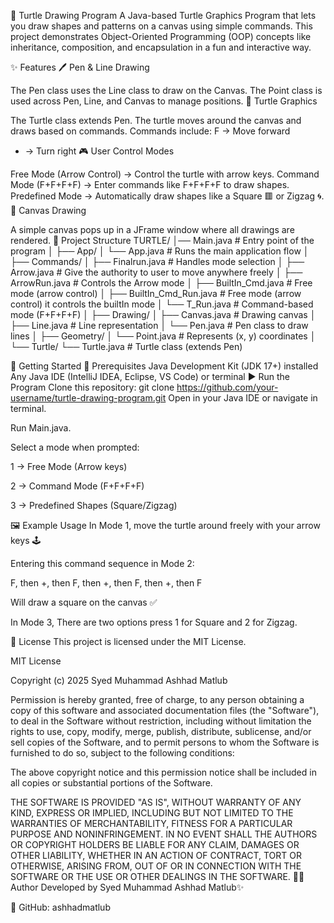🐢 Turtle Drawing Program
A Java-based Turtle Graphics Program that lets you draw shapes and patterns on a canvas using simple commands.
This project demonstrates Object-Oriented Programming (OOP) concepts like inheritance, composition, and encapsulation in a fun and interactive way.

✨ Features
🖊️ Pen & Line Drawing

The Pen class uses the Line class to draw on the Canvas.
The Point class is used across Pen, Line, and Canvas to manage positions.
🐢 Turtle Graphics

The Turtle class extends Pen.
The turtle moves around the canvas and draws based on commands.
Commands include:
F → Move forward
+ → Turn right
🎮 User Control Modes

Free Mode (Arrow Control) → Control the turtle with arrow keys.
Command Mode (F+F+F+F) → Enter commands like F+F+F+F to draw shapes.
Predefined Mode → Automatically draw shapes like a Square 🟥 or Zigzag 🌀.
🎨 Canvas Drawing

A simple canvas pops up in a JFrame window where all drawings are rendered.
📂 Project Structure
TURTLE/ │── Main.java # Entry point of the program │ ├── App/ │ └── App.java # Runs the main application flow │ ├── Commands/ │ ├── Finalrun.java # Handles mode selection │ ├── Arrow.java # Give the authority to user to move anywhere freely │ ├── ArrowRun.java # Controls the Arrow mode │ ├── BuiltIn_Cmd.java # Free mode (arrow control) │ ├── BuiltIn_Cmd_Run.java # Free mode (arrow control) it controls the builtIn mode │ └── T_Run.java # Command-based mode (F+F+F+F) │ ├── Drawing/ │ ├── Canvas.java # Drawing canvas │ ├── Line.java # Line representation │ └── Pen.java # Pen class to draw lines │ ├── Geometry/ │ └── Point.java # Represents (x, y) coordinates │ └── Turtle/ └── Turtle.java # Turtle class (extends Pen)

🚀 Getting Started
🔧 Prerequisites
Java Development Kit (JDK 17+) installed
Any Java IDE (IntelliJ IDEA, Eclipse, VS Code) or terminal
▶️ Run the Program
Clone this repository:
git clone https://github.com/your-username/turtle-drawing-program.git
Open in your Java IDE or navigate in terminal.

Run Main.java.

Select a mode when prompted:

1 → Free Mode (Arrow keys)

2 → Command Mode (F+F+F+F)

3 → Predefined Shapes (Square/Zigzag)

🖼️ Example Usage In Mode 1, move the turtle around freely with your arrow keys 🕹️

Entering this command sequence in Mode 2:

F, then +, then F, then +, then F, then +, then F

Will draw a square on the canvas ✅

In Mode 3, There are two options press 1 for Square and 2 for Zigzag.

📜 License This project is licensed under the MIT License.

MIT License

Copyright (c) 2025 Syed Muhammad Ashhad Matlub

Permission is hereby granted, free of charge, to any person obtaining a copy
of this software and associated documentation files (the "Software"), to deal
in the Software without restriction, including without limitation the rights
to use, copy, modify, merge, publish, distribute, sublicense, and/or sell
copies of the Software, and to permit persons to whom the Software is
furnished to do so, subject to the following conditions:

The above copyright notice and this permission notice shall be included in all
copies or substantial portions of the Software.

THE SOFTWARE IS PROVIDED "AS IS", WITHOUT WARRANTY OF ANY KIND, EXPRESS OR
IMPLIED, INCLUDING BUT NOT LIMITED TO THE WARRANTIES OF MERCHANTABILITY,
FITNESS FOR A PARTICULAR PURPOSE AND NONINFRINGEMENT. IN NO EVENT SHALL THE
AUTHORS OR COPYRIGHT HOLDERS BE LIABLE FOR ANY CLAIM, DAMAGES OR OTHER
LIABILITY, WHETHER IN AN ACTION OF CONTRACT, TORT OR OTHERWISE, ARISING FROM,
OUT OF OR IN CONNECTION WITH THE SOFTWARE OR THE USE OR OTHER DEALINGS IN THE
SOFTWARE. 👨‍💻 Author Developed by Syed Muhammad Ashhad Matlub✨

📌 GitHub: ashhadmatlub
